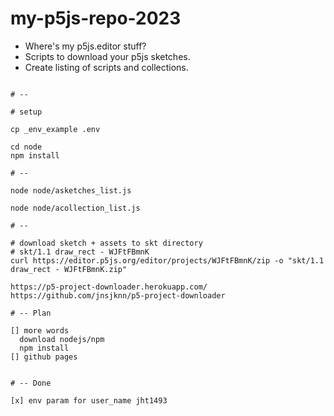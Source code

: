# my-p5js-repo-2023

- Where's my p5js.editor stuff?
- Scripts to download your p5js sketches.
- Create listing of scripts and collections.

```

# --

# setup

cp _env_example .env

cd node
npm install

# --

node node/asketches_list.js

node node/acollection_list.js

# --

# download sketch + assets to skt directory
# skt/1.1 draw_rect - WJFtFBmnK
curl https://editor.p5js.org/editor/projects/WJFtFBmnK/zip -o "skt/1.1 draw_rect - WJFtFBmnK.zip"

https://p5-project-downloader.herokuapp.com/
https://github.com/jnsjknn/p5-project-downloader

# -- Plan

[] more words
  download nodejs/npm
  npm install
[] github pages


# -- Done

[x] env param for user_name jht1493

```
